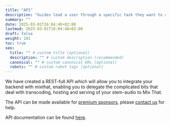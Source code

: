 ```yaml
---
title: "API"
description: "Guides lead a user through a specific task they want to accomplish, often with a sequence of steps."
summary: ""
date: 2025-03-01T16:04:48+02:00
lastmod: 2025-03-01T16:04:48+02:00
draft: false
weight: 101
toc: true
seo:
  title: "" # custom title (optional)
  description: "" # custom description (recommended)
  canonical: "" # custom canonical URL (optional)
  robots: "" # custom robot tags (optional)
---
```


We have created a REST-full API which will allow you to integrate your backend with mixthat, enabling you to delegate the complicated bits that deal with transcoding, hosting and serving of your stem-audio to Mix That.

The API can be made available for [premium sponsors](/docs/reference/sponsor-this-project/), please [contact us](/contact) for help.

API documentation can be found [here](/openapi).

